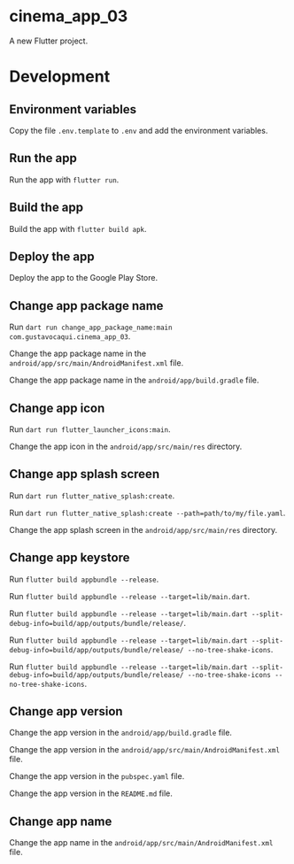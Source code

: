 # cinema_app_03

A new Flutter project.

# Development

## Environment variables

Copy the file `.env.template` to `.env` and add the environment variables.

## Run the app

Run the app with `flutter run`.

## Build the app

Build the app with `flutter build apk`.

## Deploy the app

Deploy the app to the Google Play Store.

## Change app package name

Run `dart run change_app_package_name:main com.gustavocaqui.cinema_app_03`.

Change the app package name in the `android/app/src/main/AndroidManifest.xml` file.

Change the app package name in the `android/app/build.gradle` file.

## Change app icon

Run `dart run flutter_launcher_icons:main`.

Change the app icon in the `android/app/src/main/res` directory.

## Change app splash screen

Run `dart run flutter_native_splash:create`.

Run `dart run flutter_native_splash:create --path=path/to/my/file.yaml`.

Change the app splash screen in the `android/app/src/main/res` directory.

## Change app keystore

Run `flutter build appbundle --release`.

Run `flutter build appbundle --release --target=lib/main.dart`.

Run `flutter build appbundle --release --target=lib/main.dart --split-debug-info=build/app/outputs/bundle/release/`.

Run `flutter build appbundle --release --target=lib/main.dart --split-debug-info=build/app/outputs/bundle/release/ --no-tree-shake-icons`.

Run `flutter build appbundle --release --target=lib/main.dart --split-debug-info=build/app/outputs/bundle/release/ --no-tree-shake-icons --no-tree-shake-icons`.

## Change app version

Change the app version in the `android/app/build.gradle` file.

Change the app version in the `android/app/src/main/AndroidManifest.xml` file.

Change the app version in the `pubspec.yaml` file.

Change the app version in the `README.md` file.

## Change app name

Change the app name in the `android/app/src/main/AndroidManifest.xml` file.

